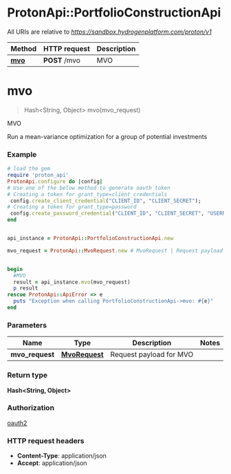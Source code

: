 # ProtonApi::PortfolioConstructionApi

All URIs are relative to *https://sandbox.hydrogenplatform.com/proton/v1*

Method | HTTP request | Description
------------- | ------------- | -------------
[**mvo**](PortfolioConstructionApi.md#mvo) | **POST** /mvo | MVO


# **mvo**
> Hash&lt;String, Object&gt; mvo(mvo_request)

MVO

Run a mean-variance optimization for a group of potential investments

### Example
```ruby
# load the gem
require 'proton_api'
ProtonApi.configure do |config|
# Use one of the below method to generate oauth token        
# Creating a token for grant_type=client_credentials
 config.create_client_credential("CLIENT_ID", "CLIENT_SECRET");
# Creating a token for grant_type=password
 config.create_password_credential("CLIENT_ID", "CLIENT_SECRET", "USERNAME", "PASSWORD");
end


api_instance = ProtonApi::PortfolioConstructionApi.new

mvo_request = ProtonApi::MvoRequest.new # MvoRequest | Request payload for MVO


begin
  #MVO
  result = api_instance.mvo(mvo_request)
  p result
rescue ProtonApi::ApiError => e
  puts "Exception when calling PortfolioConstructionApi->mvo: #{e}"
end
```

### Parameters

Name | Type | Description  | Notes
------------- | ------------- | ------------- | -------------
 **mvo_request** | [**MvoRequest**](MvoRequest.md)| Request payload for MVO | 

### Return type

**Hash&lt;String, Object&gt;**

### Authorization

[oauth2](../README.md#oauth2)

### HTTP request headers

 - **Content-Type**: application/json
 - **Accept**: application/json



